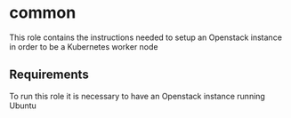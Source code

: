 common
=========

This role contains the instructions needed to setup an Openstack instance in order to be a Kubernetes worker node

Requirements
------------

To run this role it is necessary to have an Openstack instance running Ubuntu